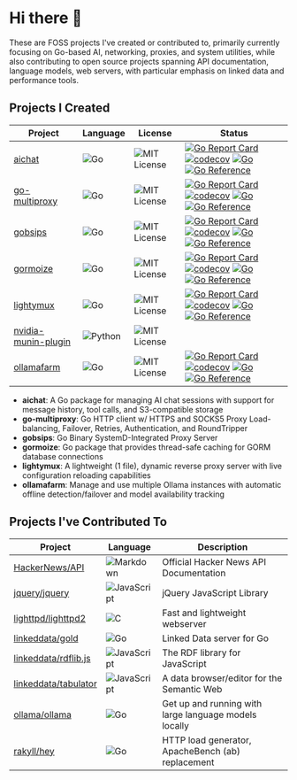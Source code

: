 # Hi there 👋

These are FOSS projects I've created or contributed to, primarily currently focusing on Go-based AI, networking, proxies, and system utilities, while also contributing to open source projects spanning API documentation, language models, web servers, with particular emphasis on linked data and performance tools.

## Projects I Created

| Project | Language | License | Status |
|---------|----------|---------|---------|
| [aichat](https://github.com/presbrey/aichat) | ![Go](https://img.shields.io/badge/Go-00ADD8?style=flat-square&logo=go&logoColor=white) | ![MIT License](https://img.shields.io/badge/License-MIT-green.svg) | [![Go Report Card](https://goreportcard.com/badge/github.com/presbrey/aichat)](https://goreportcard.com/report/github.com/presbrey/aichat) [![codecov](https://codecov.io/gh/presbrey/aichat/graph/badge.svg?token=PHVQ7QN4TL)](https://codecov.io/gh/presbrey/aichat) [![Go](https://github.com/presbrey/aichat/actions/workflows/go.yml/badge.svg)](https://github.com/presbrey/aichat/actions/workflows/go.yml) [![Go Reference](https://pkg.go.dev/badge/github.com/presbrey/aichat.svg)](https://pkg.go.dev/github.com/presbrey/aichat) |
| [go-multiproxy](https://github.com/presbrey/go-multiproxy) | ![Go](https://img.shields.io/badge/Go-00ADD8?style=flat-square&logo=go&logoColor=white) | ![MIT License](https://img.shields.io/badge/License-MIT-green.svg) | [![Go Report Card](https://goreportcard.com/badge/github.com/presbrey/go-multiproxy)](https://goreportcard.com/report/github.com/presbrey/go-multiproxy) [![codecov](https://codecov.io/gh/presbrey/go-multiproxy/graph/badge.svg)](https://codecov.io/gh/presbrey/go-multiproxy) [![Go](https://github.com/presbrey/go-multiproxy/actions/workflows/go.yml/badge.svg)](https://github.com/presbrey/go-multiproxy/actions/workflows/go.yml) [![Go Reference](https://pkg.go.dev/badge/github.com/presbrey/go-multiproxy.svg)](https://pkg.go.dev/github.com/presbrey/go-multiproxy) |
| [gobsips](https://github.com/presbrey/gobsips) | ![Go](https://img.shields.io/badge/Go-00ADD8?style=flat-square&logo=go&logoColor=white) | ![MIT License](https://img.shields.io/badge/License-MIT-green.svg) | [![Go Report Card](https://goreportcard.com/badge/github.com/presbrey/gobsips)](https://goreportcard.com/report/github.com/presbrey/gobsips) [![codecov](https://codecov.io/gh/presbrey/gobsips/graph/badge.svg)](https://codecov.io/gh/presbrey/gobsips) [![Go](https://github.com/presbrey/gobsips/actions/workflows/go.yml/badge.svg)](https://github.com/presbrey/gobsips/actions/workflows/go.yml) [![Go Reference](https://pkg.go.dev/badge/github.com/presbrey/gobsips.svg)](https://pkg.go.dev/github.com/presbrey/gobsips) |
| [gormoize](https://github.com/presbrey/gormoize) | ![Go](https://img.shields.io/badge/Go-00ADD8?style=flat-square&logo=go&logoColor=white) | ![MIT License](https://img.shields.io/badge/License-MIT-green.svg) | [![Go Report Card](https://goreportcard.com/badge/github.com/presbrey/gormoize)](https://goreportcard.com/report/github.com/presbrey/gormoize) [![codecov](https://codecov.io/gh/presbrey/gormoize/graph/badge.svg)](https://codecov.io/gh/presbrey/gormoize) [![Go](https://github.com/presbrey/gormoize/actions/workflows/go.yml/badge.svg)](https://github.com/presbrey/gormoize/actions/workflows/go.yml) [![Go Reference](https://pkg.go.dev/badge/github.com/presbrey/gormoize.svg)](https://pkg.go.dev/github.com/presbrey/gormoize) |
| [lightymux](https://github.com/presbrey/lightymux) | ![Go](https://img.shields.io/badge/Go-00ADD8?style=flat-square&logo=go&logoColor=white) | ![MIT License](https://img.shields.io/badge/License-MIT-green.svg) | [![Go Report Card](https://goreportcard.com/badge/github.com/presbrey/lightymux)](https://goreportcard.com/report/github.com/presbrey/lightymux) [![codecov](https://codecov.io/gh/presbrey/lightymux/graph/badge.svg)](https://codecov.io/gh/presbrey/lightymux) [![Go](https://github.com/presbrey/lightymux/actions/workflows/go.yml/badge.svg)](https://github.com/presbrey/lightymux/actions/workflows/go.yml) [![Go Reference](https://pkg.go.dev/badge/github.com/presbrey/lightymux.svg)](https://pkg.go.dev/github.com/presbrey/lightymux) |
| [nvidia-munin-plugin](https://github.com/presbrey/nvidia-munin-plugin) | ![Python](https://img.shields.io/badge/Python-3776AB?style=flat-square&logo=python&logoColor=white) | ![MIT License](https://img.shields.io/badge/License-MIT-green.svg) | |
| [ollamafarm](https://github.com/presbrey/ollamafarm) | ![Go](https://img.shields.io/badge/Go-00ADD8?style=flat-square&logo=go&logoColor=white) | ![MIT License](https://img.shields.io/badge/License-MIT-green.svg) | [![Go Report Card](https://goreportcard.com/badge/github.com/presbrey/ollamafarm)](https://goreportcard.com/report/github.com/presbrey/ollamafarm) [![codecov](https://codecov.io/gh/presbrey/ollamafarm/graph/badge.svg)](https://codecov.io/gh/presbrey/ollamafarm) [![Go](https://github.com/presbrey/ollamafarm/actions/workflows/go.yml/badge.svg)](https://github.com/presbrey/ollamafarm/actions/workflows/go.yml) [![Go Reference](https://pkg.go.dev/badge/github.com/presbrey/ollamafarm.svg)](https://pkg.go.dev/github.com/presbrey/ollamafarm) |

- **aichat**: A Go package for managing AI chat sessions with support for message history, tool calls, and S3-compatible storage
- **go-multiproxy**: Go HTTP client w/ HTTPS and SOCKS5 Proxy Load-balancing, Failover, Retries, Authentication, and RoundTripper
- **gobsips**: Go Binary SystemD-Integrated Proxy Server
- **gormoize**: Go package that provides thread-safe caching for GORM database connections
- **lightymux**: A lightweight (1 file), dynamic reverse proxy server with live configuration reloading capabilities
- **ollamafarm**: Manage and use multiple Ollama instances with automatic offline detection/failover and model availability tracking

## Projects I've Contributed To

| Project | Language | Description |
|---------|----------|-------------|
| [HackerNews/API](https://github.com/HackerNews/API) | ![Markdown](https://img.shields.io/badge/Markdown-000000?style=flat-square&logo=markdown&logoColor=white) | Official Hacker News API Documentation |
| [jquery/jquery](https://github.com/jquery/jquery) | ![JavaScript](https://img.shields.io/badge/JavaScript-F7DF1E?style=flat-square&logo=javascript&logoColor=black) | jQuery JavaScript Library |
| [lighttpd/lighttpd2](https://github.com/lighttpd/lighttpd2) | ![C](https://img.shields.io/badge/C-A8B9CC?style=flat-square&logo=c&logoColor=white) | Fast and lightweight webserver |
| [linkeddata/gold](https://github.com/linkeddata/gold) | ![Go](https://img.shields.io/badge/Go-00ADD8?style=flat-square&logo=go&logoColor=white) | Linked Data server for Go |
| [linkeddata/rdflib.js](https://github.com/linkeddata/rdflib.js) | ![JavaScript](https://img.shields.io/badge/JavaScript-F7DF1E?style=flat-square&logo=javascript&logoColor=black) | The RDF library for JavaScript | 
| [linkeddata/tabulator](https://github.com/linkeddata/tabulator) | ![JavaScript](https://img.shields.io/badge/JavaScript-F7DF1E?style=flat-square&logo=javascript&logoColor=black) | A data browser/editor for the Semantic Web |
| [ollama/ollama](https://github.com/ollama/ollama) | ![Go](https://img.shields.io/badge/Go-00ADD8?style=flat-square&logo=go&logoColor=white) | Get up and running with large language models locally |
| [rakyll/hey](https://github.com/rakyll/hey) | ![Go](https://img.shields.io/badge/Go-00ADD8?style=flat-square&logo=go&logoColor=white) | HTTP load generator, ApacheBench (ab) replacement |
